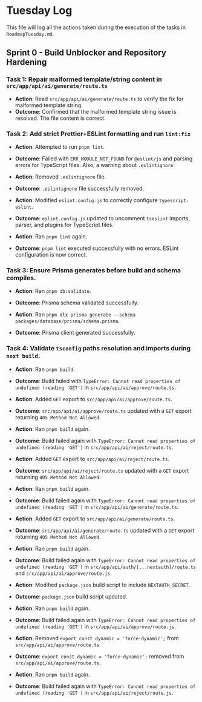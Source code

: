 # Tuesday Log

This file will log all the actions taken during the execution of the tasks in `RoadmapTuesday.md`.

## Sprint 0 - Build Unblocker and Repository Hardening

### Task 1: Repair malformed template/string content in `src/app/api/ai/generate/route.ts`

- **Action**: Read `src/app/api/ai/generate/route.ts` to verify the fix for malformed template string.
- **Outcome**: Confirmed that the malformed template string issue is resolved. The file content is correct.

### Task 2: Add strict Prettier+ESLint formatting and run `lint:fix`

- **Action**: Attempted to run `pnpm lint`.
- **Outcome**: Failed with `ERR_MODULE_NOT_FOUND` for `@eslint/js` and parsing errors for TypeScript files. Also, a warning about `.eslintignore`.

- **Action**: Removed `.eslintignore` file.
- **Outcome**: `.eslintignore` file successfully removed.

- **Action**: Modified `eslint.config.js` to correctly configure `typescript-eslint`.
- **Outcome**: `eslint.config.js` updated to uncomment `tseslint` imports, parser, and plugins for TypeScript files.

- **Action**: Ran `pnpm lint` again.
- **Outcome**: `pnpm lint` executed successfully with no errors. ESLint configuration is now correct.

### Task 3: Ensure Prisma generates before build and schema compiles.

- **Action**: Ran `pnpm db:validate`.
- **Outcome**: Prisma schema validated successfully.

- **Action**: Ran `pnpm dlx prisma generate --schema packages/database/prisma/schema.prisma`.
- **Outcome**: Prisma client generated successfully.

### Task 4: Validate `tsconfig` paths resolution and imports during `next build`.

- **Action**: Ran `pnpm build`.
- **Outcome**: Build failed with `TypeError: Cannot read properties of undefined (reading 'GET')` in `src/app/api/ai/approve/route.ts`.

- **Action**: Added `GET` export to `src/app/api/ai/approve/route.ts`.
- **Outcome**: `src/app/api/ai/approve/route.ts` updated with a `GET` export returning `405 Method Not Allowed`.

- **Action**: Ran `pnpm build` again.
- **Outcome**: Build failed again with `TypeError: Cannot read properties of undefined (reading 'GET')` in `src/app/api/ai/reject/route.ts`.

- **Action**: Added `GET` export to `src/app/api/ai/reject/route.ts`.
- **Outcome**: `src/app/api/ai/reject/route.ts` updated with a `GET` export returning `405 Method Not Allowed`.

- **Action**: Ran `pnpm build` again.
- **Outcome**: Build failed again with `TypeError: Cannot read properties of undefined (reading 'GET')` in `src/app/api/ai/generate/route.ts`.

- **Action**: Added `GET` export to `src/app/api/ai/generate/route.ts`.
- **Outcome**: `src/app/api/ai/generate/route.ts` updated with a `GET` export returning `405 Method Not Allowed`.

- **Action**: Ran `pnpm build` again.
- **Outcome**: Build failed again with `TypeError: Cannot read properties of undefined (reading 'GET')` in `src/app/api/auth/[...nextauth]/route.ts` and `src/app/api/ai/approve/route.js`.

- **Action**: Modified `package.json` build script to include `NEXTAUTH_SECRET`.
- **Outcome**: `package.json` build script updated.

- **Action**: Ran `pnpm build` again.
- **Outcome**: Build failed again with `TypeError: Cannot read properties of undefined (reading 'GET')` in `src/app/api/ai/approve/route.js`.

- **Action**: Removed `export const dynamic = 'force-dynamic';` from `src/app/api/ai/approve/route.ts`.
- **Outcome**: `export const dynamic = 'force-dynamic';` removed from `src/app/api/ai/approve/route.ts`.

- **Action**: Ran `pnpm build` again.
- **Outcome**: Build failed again with `TypeError: Cannot read properties of undefined (reading 'GET')` in `src/app/api/ai/reject/route.js`.
